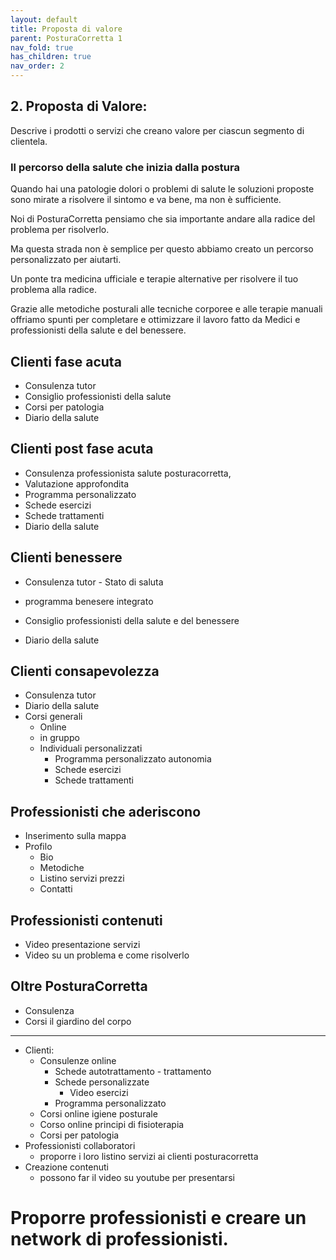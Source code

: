 ```yaml
---
layout: default
title: Proposta di valore
parent: PosturaCorretta 1
nav_fold: true
has_children: true
nav_order: 2
---
```



##  2. **Proposta di Valore**: 
Descrive i prodotti o servizi che creano valore per ciascun segmento di clientela.


### Il percorso della salute che inizia dalla postura

Quando hai una patologie dolori o problemi di salute le soluzioni proposte sono mirate a risolvere il sintomo e va bene, ma non è sufficiente.

Noi di PosturaCorretta pensiamo che sia importante andare alla radice del problema per risolverlo.

Ma questa strada non è semplice per questo abbiamo creato un percorso personalizzato per aiutarti.

Un ponte tra medicina ufficiale e terapie alternative per risolvere il tuo problema alla radice.

Grazie alle metodiche posturali alle tecniche corporee e alle terapie manuali offriamo spunti per completare e ottimizzare il lavoro fatto da Medici e professionisti della salute e del benessere.




##  Clienti fase acuta

- Consulenza tutor
- Consiglio professionisti della salute
- Corsi per patologia  
- Diario della salute


## Clienti post fase acuta 
- Consulenza professionista salute posturacorretta,
- Valutazione approfondita 
- Programma personalizzato
- Schede esercizi 
- Schede trattamenti
- Diario della salute

## Clienti benessere
- Consulenza tutor - Stato di saluta
- programma benesere integrato
- Consiglio professionisti della salute e del benessere

- Diario della salute


## Clienti consapevolezza
- Consulenza tutor 
- Diario della salute
- Corsi generali
  - Online 
  - in gruppo
  - Individuali personalizzati 
    - Programma personalizzato autonomia
    - Schede esercizi 
    - Schede trattamenti
  


## Professionisti che aderiscono
- Inserimento sulla mappa
- Profilo 
  - Bio
  - Metodiche
  - Listino servizi prezzi
  - Contatti

## Professionisti contenuti
- Video presentazione servizi
- Video su un problema e come risolverlo


## Oltre PosturaCorretta
- Consulenza
- Corsi il giardino del corpo

----




  - Clienti:
    - Consulenze online 
      - Schede autotrattamento - trattamento
      - Schede personalizzate
        - Video esercizi
      - Programma personalizzato
    - Corsi online igiene posturale 
    - Corso online principi di fisioterapia
    - Corsi per patologia
  - Professionisti collaboratori
    - proporre i loro listino servizi ai clienti posturacorretta 
  - Creazione contenuti
    - possono far il video su youtube per presentarsi



# Proporre professionisti e creare un network di professionisti.